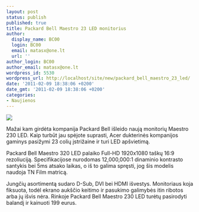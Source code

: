 ```yaml
---
layout: post
status: publish
published: true
title: Packard Bell Maestro 23 LED monitorius
author:
  display_name: BC00
  login: BC00
  email: matasx@one.lt
  url: ''
author_login: BC00
author_email: matasx@one.lt
wordpress_id: 5530
wordpress_url: http://localhost/site/new/packard_bell_maestro_23_led/
date: '2011-02-09 18:38:06 +0200'
date_gmt: '2011-02-09 18:38:06 +0200'
categories:
- Naujienos
---
```

<div class="imgright"><img src="http://www.part.lt/img/b228cabe1b7463d025c9049563aa1a73778.jpg"  /></div>
<p>Mažai kam girdėta kompanija Packard Bell išleido naują monitorių Maestro 230 LED. Kaip turbūt jau spėjote suprasti, Acer dukterinės kompanijos gaminys pasižymi 23 colių įstrižaine ir turi LED apšvietimą.</p>
<p>Packard Bell Maestro 320 LED palaiko Full-HD 1920x1080 taškų 16:9 rezoliuciją. Specifikacijose nurodomas 12,000,000:1 dinaminio kontrasto santykis bei 5ms atsako laikas, o iš to galima spręsti, jog šis modelis naudoja TN Film matricą.</p>
<p>Jungčių asortimentą sudaro D-Sub, DVI bei HDMI išvestys. Monitoriaus koja fiksuota, todėl ekrano aukščio keitimo ir pasukimo galimybės itin ribotos arba jų išvis nėra. Rinkoje Packard Bell Maestro 230 LED turėtų pasirodyti balandį ir kainuoti 199 eurus.</p>
